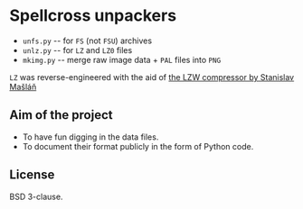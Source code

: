 # Spellcross unpackers

* `unfs.py` -- for `FS` (not `FSU`) archives
* `unlz.py` -- for `LZ` and `LZ0` files
* `mkimg.py` -- merge raw image data + `PAL` files into `PNG`

`LZ` was reverse-engineered with the aid of
[the LZW compressor by Stanislav Mašláň](http://www.spellcross.kvalitne.cz/spell_lz/spell_mklz.html)

## Aim of the project

* To have fun digging in the data files.
* To document their format publicly in the form of Python code.

## License

BSD 3-clause.
